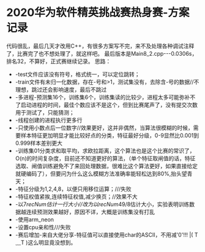# 2020华为软件精英挑战赛热身赛-方案记录
代码很乱，最后几天才改用C++，有很多方案写不完，来不及处理各种调试注释了，比赛完了也不想处理了，就这样吧。
最后版本是Main8_2.cpp---0.0306s，排名32，不算好，正式赛继续记录。
思路：
 * -test文件应该没有符号，格式统一，可以定位跳转；
 * -train文件有未归一化数据，存在-号和>1，测试集没有，去除含-号的数据//不理想，跳过还会影响速度，最后不跳过
 * -多进程-预测集16个，训练集6个，训练集读的比较少，进程太多可能弥补不了启动进程的时间，最佳个数应该不是这个，但到比赛尾声了，没有提交次数用于测试了，只能猜测；
 * -线程创建的进程执行更多行
 * -只使用小数点后一位数字//效果更好，这并非偶然，当算法很模糊的时候，需要样本特征更加明显才能比较好点的分类，特征最好分级，0-9显然比0.001到0.999样本差别更大
 * -训练集01分类求和取平均，求欧拉距离，这个算法也是这个比赛的常识了，O(n)的时间复杂度，目前还不知道更好的算法，（单个特征取闸值的话，特征选取、闸值训练避免不了来回处理数据，很难比这个算法更好，如果直接给定就硬编码了），但要问为什么这么模糊方法准确率能轻松达到80%,抬头望青天；
 * -特征分级为1,2,4,8，以便只用移位运算；///失败
 * -特征权值紧挨,连续特征权值,减少换页；//效果不大
 * -以7*recNum估计一行大小//改为以recNum*49/8估计大小，实验表明训练数据越连续预测效果越好，原因不详，大概是训练集没有打乱
 * -使用arm_neon
 * -设置cpu亲和性///失败
 * -赛后增加-来自大佬分享-特征值可以直接使用char的ASCII，不用减'0'!!! |( T﹏T )这么明显竟没想到。

